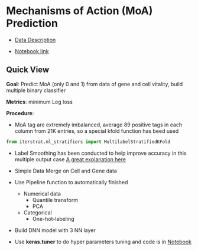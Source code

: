 # Mechanisms of Action (MoA) Prediction

- [Data Description](https://www.kaggle.com/c/lish-moa)

- [Notebook link](https://www.kaggle.com/scleeza/cv6-tfa-labeling)


## Quick View
__Goal__: Predict MoA (only 0 and 1) from data of gene and cell vitality, build multiple binary classifier

__Metrics__: minimum Log loss

__Procedure__:
   - MoA tag are extremely imbalanced, average 89 positive tags in each column from 21K entries, so a special kfold function has beed used
   ```python
   from iterstrat.ml_stratifiers import MultilabelStratifiedKFold
   ```
    
   - Label Smoothing has been conducted to help improve accuracy in this multiple output case [A great explanation here](https://www.pyimagesearch.com/2019/12/30/label-smoothing-with-keras-tensorflow-and-deep-learning/)
    
   - Simple Data Merge on Cell and Gene data
    
   - Use Pipeline function to automatically finished
       - Numerical data
         - Quantile transform
         - PCA
       - Categorical
         - One-hot-labeling  
         
   - Build DNN model with 3 NN layer     
   - Use __keras.tuner__ to do hyper parameters tuning and code is in [Notebook](hyperparam.ipynb)
    
    



